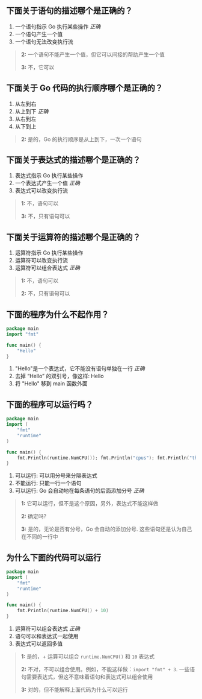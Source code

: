 ## 下面关于语句的描述哪个是正确的？

1. 一个语句指示 Go 执行某些操作 _正确_
2. 一个语句产生一个值
3. 一个语句无法改变执行流

> **2:** 一个语句不能产生一个值，但它可以间接的帮助产生一个值
>
> **3:** 不，它可以

## 下面关于 Go 代码的执行顺序哪个是正确的？

1. 从左到右
2. 从上到下 _正确_
3. 从右到左
4. 从下到上

> **2:** 是的，Go 的执行顺序是从上到下，一次一个语句

## 下面关于表达式的描述哪个是正确的？

1. 表达式指示 Go 执行某些操作
2. 一个表达式产生一个值 _正确_
3. 表达式可以改变执行流

> **1:** 不，语句可以
>
> **3:** 不，只有语句可以

## 下面关于运算符的描述哪个是正确的？

1. 运算符指示 Go 执行某些操作
2. 运算符可以改变执行流
3. 运算符可以组合表达式 _正确_

> **1:** 不，语句可以
>
> **2:** 不，只有语句可以

## 下面的程序为什么不起作用？

```go
package main
import "fmt"

func main() {
    "Hello"
}
```

1. "Hello"是一个表达式，它不能没有语句单独在一行 _正确_
2. 去掉 “Hello” 的双引号，像这样: Hello
3. 将 "Hello" 移到 main 函数外面

## 下面的程序可以运行吗？

```go
package main
import (
    "fmt"
    "runtime"
)

func main() {
    fmt.Println(runtime.NumCPU()); fmt.Println("cpus"); fmt.Println("the machine")
}
```

1. 可以运行: 可以用分号来分隔表达式
2. 不能运行: 只能一行一个语句
3. 可以运行: Go 会自动地在每条语句的后面添加分号 _正确_

> **1:** 它可以运行，但不是这个原因，另外，表达式不能这样做
>
> **2:** 确定吗?
>
> **3:** 是的，无论是否有分号，Go 会自动的添加分号. 这些语句还是认为自己在不同的一行中

## 为什么下面的代码可以运行

```go
package main
import (
    "fmt"
    "runtime"
)

func main() {
    fmt.Println(runtime.NumCPU() + 10)
}
```

1. 运算符可以组合表达式 _正确_
2. 语句可以和表达式一起使用
3. 表达式可以返回多值

> **1:** 是的，+ 运算可以组合 `runtime.NumCPU()` 和 `10` 表达式
>
> **2:** 不对，不可以组合使用。例如，不能这样做：`import "fmt" + 3`. 一些语句需要表达式，但这不意味着语句和表达式可以组合使用
>
> **3:** 对的，但不能解释上面代码为什么可以运行
